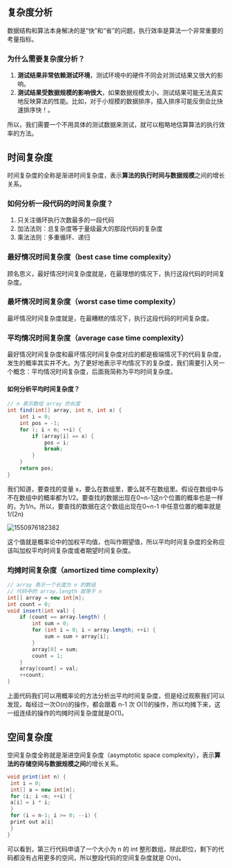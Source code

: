 ## 复杂度分析

​	数据结构和算法本身解决的是“快”和“省”的问题，执行效率是算法一个非常重要的考量指标。

### 为什么需要复杂度分析？

1. **测试结果非常依赖测试环境**，测试环境中的硬件不同会对测试结果又很大的影响。
2. **测试结果受数据规模的影响很大**，如果数据规模太小，测试结果可能无法真实地反映算法的性能。比如，对于小规模的数据排序，插入排序可能反倒会比快速排序快！。

所以，我们需要一个不用具体的测试数据来测试，就可以粗略地估算算法的执行效率的方法。

## 时间复杂度

时间复杂度的全称是渐进时间复杂度，表示**算法的执行时间与数据规模**之间的增长关系。

### 如何分析一段代码的时间复杂度？

1. 只关注循环执行次数最多的一段代码
2. 加法法则：总复杂度等于量级最大的那段代码的复杂度
3. 乘法法则：多重循环、递归

### 最好情况时间复杂度（best case time complexity）

顾名思义，最好情况时间复杂度就是，在最理想的情况下，执行这段代码的时间复杂度。

### 最坏情况时间复杂度（worst case time complexity）

最坏情况时间复杂度就是，在最糟糕的情况下，执行这段代码的时间复杂度。

### 平均情况时间复杂度（average case time complexity）

最好情况时间复杂度和最坏情况时间复杂度对应的都是极端情况下的代码复杂度，发生的概率其实并不大。为了更好地表示平均情况下的复杂度，我们需要引入另一个概念：平均情况时间复杂度，后面我简称为平均时间复杂度。

#### 如何分析平均时间复杂度？

```java
// n 表示数组 array 的长度
int find(int[] array, int n, int x) {
	int i = 0;
	int pos = -1;
	for (; i < n; ++i) {
		if (array[i] == x) {
			pos = i;
			break;
		}
	}
	return pos;
}
```

我们知道，要查找的变量 x，要么在数组里，要么就不在数组里。假设在数组中与不在数组中的概率都为1/2。要查找的数据出现在0~n-1这n个位置的概率也是一样的，为1/n。所以，要查找的数据在这个数组出现在0~n-1 中任意位置的概率就是 1/(2n)

![1550976182382](C:\Users\csw\AppData\Roaming\Typora\typora-user-images\1550976182382.png)

这个值就是概率论中的加权平均值，也叫作期望值，所以平均时间复杂度的全称应该叫加权平均时间复杂度或者期望时间复杂度。

### 均摊时间复杂度（amortized time complexity）

```java
// array 表示一个长度为 n 的数组
// 代码中的 array.length 就等于 n
int[] array = new int[n];
int count = 0;
void insert(int val) {
	if (count == array.length) {
		int sum = 0;
		for (int i = 0; i < array.length; ++i) {
			sum = sum + array[i];
		}
		array[0] = sum;
		count = 1;
	}
	array[count] = val;
	++count;
}
```

上面代码我们可以用概率论的方法分析出平均时间复杂度，但是经过观察我们可以发现，每经过一次O(n)的操作，都会跟着 n-1 次 O(1)的操作，所以均摊下来，这一组连续的操作的均摊时间复杂度就是O(1)。

## 空间复杂度

空间复杂度全称就是渐进空间复杂度（asymptotic space complexity），表示**算法的存储空间与数据规模之间**的增长关系。

```java
void print(int n) {
 int i = 0;
 int[] a = new int[n];
 for (i; i <n; ++i) {
 a[i] = i * i;
 }
 for (i = n-1; i >= 0; --i) {
 print out a[i]
 }
}
```

可以看到，第三行代码申请了一个大小为 n 的 int 整形数组，除此职位，剩下的代码都没有占用更多的空间，所以整段代码的空间复杂度就是 O(n)。